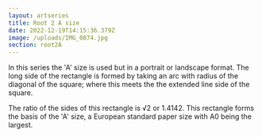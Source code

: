 ```yaml
---
layout: artseries
title: Root 2 A size
date: 2022-12-19T14:15:36.379Z
image: /uploads/IMG_0874.jpg
section: root2A
---
```

In this series the 'A' size is used but in a portrait or landscape format. The long side of the rectangle is formed by taking an arc with radius of the diagonal of the square; where this meets the the extended line side of the square.

The ratio of the sides of this rectangle is √2 or 1.4142. This rectangle forms the basis of the 'A' size, a European standard paper size with A0 being the largest.
